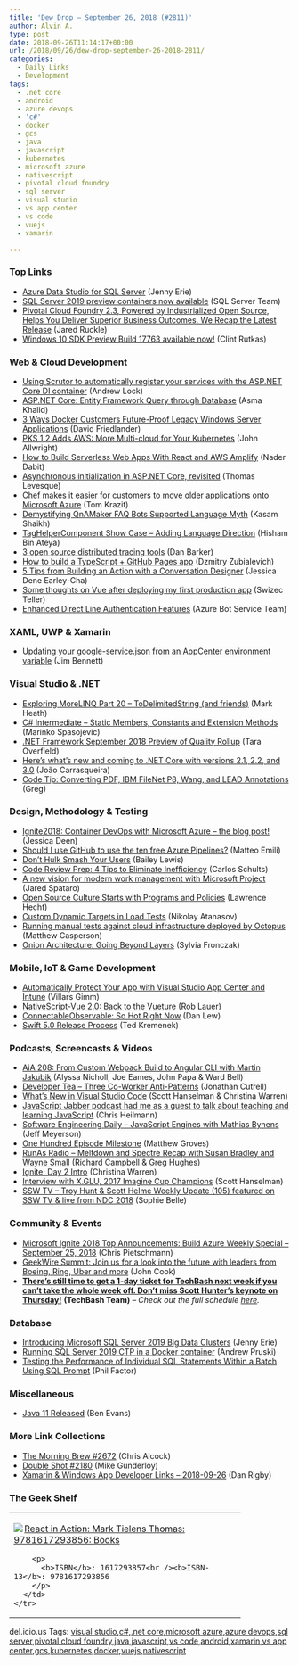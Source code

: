 ```yaml
---
title: 'Dew Drop – September 26, 2018 (#2811)'
author: Alvin A.
type: post
date: 2018-09-26T11:14:17+00:00
url: /2018/09/26/dew-drop-september-26-2018-2811/
categories:
  - Daily Links
  - Development
tags:
  - .net core
  - android
  - azure devops
  - 'c#'
  - docker
  - gcs
  - java
  - javascript
  - kubernetes
  - microsoft azure
  - nativescript
  - pivotal cloud foundry
  - sql server
  - visual studio
  - vs app center
  - vs code
  - vuejs
  - xamarin

---
```

### <a name="top"></a>Top Links

  * <a href="https://cloudblogs.microsoft.com/sqlserver/2018/09/25/azure-data-studio-for-sql-server/" target="_blank">Azure Data Studio for SQL Server</a> (Jenny Erie)
  * <a href="https://cloudblogs.microsoft.com/sqlserver/2018/09/25/sql-server-2019-preview-containers-now-available/" target="_blank">SQL Server 2019 preview containers now available</a> (SQL Server Team)
  * <a href="https://content.pivotal.io/home-page/pcf-2-3" target="_blank">Pivotal Cloud Foundry 2.3, Powered by Industrialized Open Source, Helps You Deliver Superior Business Outcomes. We Recap the Latest Release</a> (Jared Ruckle)
  * <a href="https://blogs.windows.com/buildingapps/2018/09/25/windows-10-sdk-preview-build-17763-available-now/?WT.mc_id=DX_MVP4025064" target="_blank">Windows 10 SDK Preview Build 17763 available now!</a> (Clint Rutkas)



### <a name="web"></a>Web & Cloud Development

  * <a href="https://andrewlock.net/using-scrutor-to-automatically-register-your-services-with-the-asp-net-core-di-container/" target="_blank">Using Scrutor to automatically register your services with the ASP.NET Core DI container</a> (Andrew Lock)
  * <a href="http://www.asmak9.com/2018/09/aspnet-core-entity-framework-query.html" target="_blank">ASP.NET Core: Entity Framework Query through Database</a> (Asma Khalid)
  * <a href="https://blog.docker.com/2018/09/3-ways-docker-customers-future-proof-legacy-windows-server-applications/" target="_blank">3 Ways Docker Customers Future-Proof Legacy Windows Server Applications</a> (David Friedlander)
  * <a href="https://content.pivotal.io/home-page/pks-1-2" target="_blank">PKS 1.2 Adds AWS: More Multi-cloud for Your Kubernetes</a> (John Allwright)
  * <a href="https://code.tutsplus.com/tutorials/how-to-build-serverless-web-applications-with-react-aws-amplify--cms-31732" target="_blank">How to Build Serverless Web Apps With React and AWS Amplify</a> (Nader Dabit)
  * <a href="https://www.thomaslevesque.com/2018/09/25/asynchronous-initialization-in-asp-net-core-revisited/" target="_blank">Asynchronous initialization in ASP.NET Core, revisited</a> (Thomas Levesque)
  * <a href="https://www.geekwire.com/2018/chef-makes-easier-customers-move-older-applications-onto-microsoft-azure/" target="_blank">Chef makes it easier for customers to move older applications onto Microsoft Azure</a> (Tom Krazit)
  * <a href="https://neelbhatt.com/2018/09/23/demystifying-qnamaker-faq-bots-supported-language-myth/" target="_blank">Demystifying QnAMaker FAQ Bots Supported Language Myth</a> (Kasam Shaikh)
  * <a href="http://www.hishambinateya.com/taghelpercomponent-show-case-adding-language-direction" target="_blank">TagHelperComponent Show Case &#8211; Adding Language Direction</a> (Hisham Bin Ateya)
  * <a href="https://opensource.com/article/18/9/distributed-tracing-tools" target="_blank">3 open source distributed tracing tools</a> (Dan Barker)
  * <a href="https://zubialevich.blogspot.com/2018/09/how-to-build-typescript-github-pages-app.html" target="_blank">How to build a TypeScript + GitHub Pages app</a> (Dzmitry Zubialevich)
  * <a href="https://medium.com/google-developers/5-tips-from-building-an-action-with-a-conversation-designer-ac8ec6bfff6a?source=rss----2e5ce7f173a5---4" target="_blank">5 Tips from Building an Action with a Conversation Designer</a> (Jessica Dene Earley-Cha)
  * <a href="https://medium.com/@swizec/some-thoughts-on-vue-after-deploying-my-first-production-app-e7f3be73ce43?source=rss-8e43dcd3c21f------2" target="_blank">Some thoughts on Vue after deploying my first production app</a> (Swizec Teller)
  * <a href="https://blog.botframework.com/2018/09/25/enhanced-direct-line-authentication-features/" target="_blank">Enhanced Direct Line Authentication Features</a> (Azure Bot Service Team)



### <a name="silverlight"></a>XAML, UWP & Xamarin

  * <a href="https://www.jimbobbennett.io/updating-your-google-service-json-from-an-appcenter-environment-variable/" target="_blank">Updating your google-service.json from an AppCenter environment variable</a> (Jim Bennett)



### <a name="dotnet"></a>Visual Studio & .NET

  * <a href="https://markheath.net/post/exploring-morelinq-20-todelimitedstring" target="_blank">Exploring MoreLINQ Part 20 &#8211; ToDelimitedString (and friends)</a> (Mark Heath)
  * <a href="https://code-maze.com/csharp-static-members-constants-extension-methods/" target="_blank">C# Intermediate – Static Members, Constants and Extension Methods</a> (Marinko Spasojevic)
  * <a href="https://blogs.msdn.microsoft.com/dotnet/2018/09/25/net-framework-september-2018-preview-of-quality-rollup/" target="_blank">.NET Framework September 2018 Preview of Quality Rollup</a> (Tara Overfield)
  * <a href="https://www.neowin.net/news/heres-whats-new-and-coming-to-net-core-with-versions-21-22-and-30/" target="_blank">Here&#8217;s what&#8217;s new and coming to .NET Core with versions 2.1, 2.2, and 3.0</a> (João Carrasqueira)
  * <a href="https://www.leadtools.com/blog/document-imaging/code-tip-converting-pdf-ibm-filenet-p8-wang-lead-annotations/" target="_blank">Code Tip: Converting PDF, IBM FileNet P8, Wang, and LEAD Annotations</a> (Greg)



### <a name="design"></a>Design, Methodology & Testing

  * <a href="https://jessicadeen.com/tech/ignite2018-container-devops-with-microsoft-azure-the-blog-post/" target="_blank">Ignite2018: Container DevOps with Microsoft Azure – the blog post!</a> (Jessica Deen)
  * <a href="http://feedproxy.google.com/~r/MattsAlmSpace/~3/cuYFwA3_VBc/should-i-use-github-to-use-ten-free.html" target="_blank">Should I use GitHub to use the ten free Azure Pipelines?</a> (Matteo Emili)
  * <a href="https://www.telerik.com/blogs/dont-hulk-smash-your-users" target="_blank">Don&#8217;t Hulk Smash Your Users</a> (Bailey Lewis)
  * <a href="http://feedproxy.google.com/~r/SubMain/~3/NGYSLVXbCTw/" target="_blank">Code Review Prep: 4 Tips to Eliminate Inefficiency</a> (Carlos Schults)
  * <a href="https://officeblogs.wpengine.com/en-us/2018/09/25/a-new-vision-for-modern-work-management-with-microsoft-project/" target="_blank">A new vision for modern work management with Microsoft Project</a> (Jared Spataro)
  * <a href="https://thenewstack.io/open-source-culture-starts-with-programs-and-policies/" target="_blank">Open Source Culture Starts with Programs and Policies</a> (Lawrence Hecht)
  * <a href="https://tracking.feedpress.it/link/10828/10401871" target="_blank">Custom Dynamic Targets in Load Tests</a> (Nikolay Atanasov)
  * <a href="https://octopus.com/blog/running-tests" target="_blank">Running manual tests against cloud infrastructure deployed by Octopus</a> (Matthew Casperson)
  * <a href="https://blog.ndepend.com/onion-architecture-layers/" target="_blank">Onion Architecture: Going Beyond Layers</a> (Sylvia Fronczak)



### <a name="mobile"></a>Mobile, IoT & Game Development

  * <a href="https://blogs.msdn.microsoft.com/vsappcenter/automatically-protect-your-app-with-visual-studio-app-center-and-intune/" target="_blank">Automatically Protect Your App with Visual Studio App Center and Intune</a> (Villars Gimm)
  * <a href="https://www.nativescript.org/blog/nativescript-vue-2.0-back-to-the-vueture" target="_blank">NativeScript-Vue 2.0: Back to the Vueture</a> (Rob Lauer)
  * <a href="https://blog.danlew.net/2018/09/25/connectable-observables-so-hot-right-now/" target="_blank">ConnectableObservable: So Hot Right Now</a> (Dan Lew)
  * <a href="https://swift.org/blog/5-0-release-process/" target="_blank">Swift 5.0 Release Process</a> (Ted Kremenek)



### <a name="podcasts"></a>Podcasts, Screencasts & Videos

  * <a href="https://devchat.tv/adv-in-angular/aia-208-from-custom-webpack-build-to-angular-cli-with-martin-jakubik/" target="_blank">AiA 208: From Custom Webpack Build to Angular CLI with Martin Jakubik</a> (Alyssa Nicholl, Joe Eames, John Papa & Ward Bell)
  * <a href="http://developertea.simplecast.fm/c8e50130" target="_blank">Developer Tea &#8211; Three Co-Worker Anti-Patterns</a> (Jonathan Cutrell)
  * <a href="http://www.youtube.com/watch?v=-xcPwfW_U3Q" target="_blank">What&#8217;s New in Visual Studio Code</a> (Scott Hanselman & Christina Warren)
  * <a href="https://christianheilmann.com/2018/09/25/javascript-jabber-podcast-had-me-as-a-guest-to-talk-about-teaching-and-learning-javascript/" target="_blank">JavaScript Jabber podcast had me as a guest to talk about teaching and learning JavaScript</a> (Chris Heilmann)
  * <a href="https://softwareengineeringdaily.com/2018/09/26/javascript-engines-with-mathias-bynens/" target="_blank">Software Engineering Daily &#8211; JavaScript Engines with Mathias Bynens</a> (Jeff Meyerson)
  * <a href="http://feedproxy.google.com/~r/CrossCuttingConcerns/~3/8Ee2rwaKJ0c/One-Hundred-Episode-Milestone" target="_blank">One Hundred Episode Milestone</a> (Matthew Groves)
  * <a href="http://feedproxy.google.com/~r/RunaAsRadioWma/~3/D311kLDXnYQ/default.aspx" target="_blank">RunAs Radio &#8211; Meltdown and Spectre Recap with Susan Bradley and Wayne Small</a> (Richard Campbell & Greg Hughes)
  * <a href="http://www.youtube.com/watch?v=96TSoC9aCxk" target="_blank">Ignite: Day 2 Intro</a> (Christina Warren)
  * <a href="http://www.youtube.com/watch?v=3F0HWqRjato" target="_blank">Interview with X.GLU, 2017 Imagine Cup Champions</a> (Scott Hanselman)
  * <a href="https://tv.ssw.com/7482/ndc-sydney-2018-ama-dot-net-rocks-troy-hunt-scott-helme-weekly-update-105" target="_blank">SSW TV &#8211; Troy Hunt & Scott Helme Weekly Update (105) featured on SSW TV & live from NDC 2018</a> (Sophie Belle)



### <a name="events"></a>Community & Events

  * <a href="https://buildazure.com/2018/09/25/microsoft-ignite-2018-top-announcements-build-azure-weekly-special-september-25-2018/" target="_blank">Microsoft Ignite 2018 Top Announcements: Build Azure Weekly Special – September 25, 2018</a> (Chris Pietschmann)
  * <a href="https://www.geekwire.com/2018/geekwire-summit-join-us-look-future-leaders-boeing-ring-uber/" target="_blank">GeekWire Summit: Join us for a look into the future with leaders from Boeing, Ring, Uber and more</a> (John Cook)
  * <a href="https://www.eventbrite.com/e/techbash-2018-tickets-45100931099" target="_blank"><strong>There&#8217;s still time to get a 1-day ticket for TechBash next week if you can&#8217;t take the whole week off. Don&#8217;t miss Scott Hunter&#8217;s keynote on Thursday!</strong></a> **(TechBash Team)** _&#8211; Check out the full schedule_ <a href="https://techbash.com/schedule" target="_blank"><em>here</em></a>_._



### <a name="sql"></a>Database

  * <a href="https://cloudblogs.microsoft.com/sqlserver/2018/09/25/introducing-microsoft-sql-server-2019-big-data-clusters/" target="_blank">Introducing Microsoft SQL Server 2019 Big Data Clusters</a> (Jenny Erie)
  * <a href="http://www.sqlservercentral.com/blogs/the-dba-who-came-in-from-the-cold/2018/09/25/running-sql-server-2019-ctp-in-a-docker-container/" target="_blank">Running SQL Server 2019 CTP in a Docker container</a> (Andrew Pruski)
  * <a href="https://dzone.com/articles/testing-the-performance-of-individual-sql-statemen?utm_medium=feed&utm_source=feedpress.me&utm_campaign=Feed%3A+dzone%2Fdatabase" target="_blank">Testing the Performance of Individual SQL Statements Within a Batch Using SQL Prompt</a> (Phil Factor)



### <a name="misc"></a>Miscellaneous

  * <a href="https://www.infoq.com/news/2018/09/java11-released?utm_campaign=infoq_content&utm_source=infoq&utm_medium=feed&utm_term=global" target="_blank">Java 11 Released</a> (Ben Evans)



### <a name="links"></a>More Link Collections

  * <a href="http://feedproxy.google.com/~r/ReflectivePerspective/~3/IFaWRgmuM54/" target="_blank">The Morning Brew #2672</a> (Chris Alcock)
  * <a href="https://afreshcup.com/home/2018/09/25/double-shot-2180.html" target="_blank">Double Shot #2180</a> (Mike Gunderloy)
  * <a href="https://links.danrigby.com/2018/09/app-developer-links-2018-09-26/" target="_blank">Xamarin & Windows App Developer Links &#8211; 2018-09-26</a> (Dan Rigby)



### <a name="shelf"></a>The Geek Shelf

<div class="wlWriterEditableSmartContent" id="scid:7dc1bd33-94bd-46fd-a20b-0131235bcd47:a0e4a267-935b-4340-bb79-986d8c9d8771" style="margin: 0px; padding: 0px; float: none; display: inline;">
  <table cellspacing="0" cellpadding="2" width="400" border="0" unselectable="on">
    <tr>
      <td valign="top" width="400">
        <p>
          <a title="React in Action: Mark Tielens Thomas: 9781617293856: Books" href="https://www.amazon.com/exec/obidos/ASIN/1617293857/amavin-20"><img data-recalc-dims="1" decoding="async" src="https://i0.wp.com/images-na.ssl-images-amazon.com/images/I/41SVa0su8tL._AC_US218_.jpg?w=660&#038;ssl=1" border="0" align="left" style="float:left" />React in Action: Mark Tielens Thomas: 9781617293856: Books</a>
        </p>
        
        <p>
          <b>ISBN</b>: 1617293857<br /><b>ISBN-13</b>: 9781617293856
        </p>
      </td>
    </tr>
  </table>
</div>



<div class="wlWriterEditableSmartContent" id="scid:77ECF5F8-D252-44F5-B4EB-D463C5396A79:8ee453c6-ec4b-498f-84bc-c2c56baa3e61" style="margin: 0px; padding: 0px; float: none; display: inline;">
  del.icio.us Tags: <a href="http://del.icio.us/popular/visual+studio" rel="tag">visual studio</a>,<a href="http://del.icio.us/popular/c%23" rel="tag">c#</a>,<a href="http://del.icio.us/popular/.net+core" rel="tag">.net core</a>,<a href="http://del.icio.us/popular/microsoft+azure" rel="tag">microsoft azure</a>,<a href="http://del.icio.us/popular/azure+devops" rel="tag">azure devops</a>,<a href="http://del.icio.us/popular/sql+server" rel="tag">sql server</a>,<a href="http://del.icio.us/popular/pivotal+cloud+foundry" rel="tag">pivotal cloud foundry</a>,<a href="http://del.icio.us/popular/java" rel="tag">java</a>,<a href="http://del.icio.us/popular/javascript" rel="tag">javascript</a>,<a href="http://del.icio.us/popular/vs+code" rel="tag">vs code</a>,<a href="http://del.icio.us/popular/android" rel="tag">android</a>,<a href="http://del.icio.us/popular/xamarin" rel="tag">xamarin</a>,<a href="http://del.icio.us/popular/vs+app+center" rel="tag">vs app center</a>,<a href="http://del.icio.us/popular/gcs" rel="tag">gcs</a>,<a href="http://del.icio.us/popular/kubernetes" rel="tag">kubernetes</a>,<a href="http://del.icio.us/popular/docker" rel="tag">docker</a>,<a href="http://del.icio.us/popular/vuejs" rel="tag">vuejs</a>,<a href="http://del.icio.us/popular/nativescript" rel="tag">nativescript</a>
</div>
